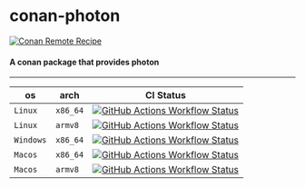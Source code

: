 # conan-photon

[![Conan Remote Recipe](https://img.shields.io/badge/dynamic/json?url=https%3A%2F%2Fapi.github.com%2Frepos%2FPrivatehive%2Fconan-photon%2Fproperties%2Fvalues&query=%24%5B0%5D.value&style=flat&logo=conan&label=conan&color=%232980b9)](https://conan.privatehive.de/ui/repos/tree/General/public-conan/de.privatehive/photon)

#### A conan package that provides photon

---

| os        | arch     | CI Status                                                                                                                                                                                                                                                         |
| --------- | -------- | ----------------------------------------------------------------------------------------------------------------------------------------------------------------------------------------------------------------------------------------------------------------- |
| `Linux`   | `x86_64` | [![GitHub Actions Workflow Status](https://img.shields.io/github/actions/workflow/status/Privatehive/conan-photon/main.yml?branch=master&style=flat&logo=github&label=create+package)](https://github.com/Privatehive/conan-photon/actions?query=branch%3Amaster) |
| `Linux`   | `armv8`  | [![GitHub Actions Workflow Status](https://img.shields.io/github/actions/workflow/status/Privatehive/conan-photon/main.yml?branch=master&style=flat&logo=github&label=create+package)](https://github.com/Privatehive/conan-photon/actions?query=branch%3Amaster) |
| `Windows` | `x86_64` | [![GitHub Actions Workflow Status](https://img.shields.io/github/actions/workflow/status/Privatehive/conan-photon/main.yml?branch=master&style=flat&logo=github&label=create+package)](https://github.com/Privatehive/conan-photon/actions?query=branch%3Amaster) |
| `Macos`   | `x86_64` | [![GitHub Actions Workflow Status](https://img.shields.io/github/actions/workflow/status/Privatehive/conan-photon/main.yml?branch=master&style=flat&logo=github&label=create+package)](https://github.com/Privatehive/conan-photon/actions?query=branch%3Amaster) |
| `Macos`   | `armv8`  | [![GitHub Actions Workflow Status](https://img.shields.io/github/actions/workflow/status/Privatehive/conan-photon/main.yml?branch=master&style=flat&logo=github&label=create+package)](https://github.com/Privatehive/conan-photon/actions?query=branch%3Amaster) |
